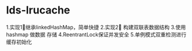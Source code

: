 # lds-lrucache

1.实现1⃣️继承linkedHashMap，简单快捷
2.实现2⃣️ 构建双联表数据结构
3.使用hashmap 做数据 存储
4.ReentrantLock保证并发安全
5.单例模式双重检测进行缓存初始化
